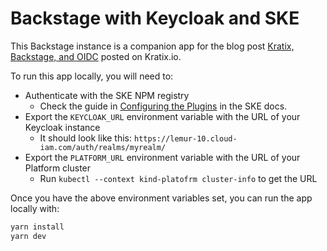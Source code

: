 # Backstage with Keycloak and SKE

This Backstage instance is a companion app for the blog post [Kratix, Backstage, and
OIDC](kratix.io/blog/backstage-and-keycloak) posted on Kratix.io.

To run this app locally, you will need to:

- Authenticate with the SKE NPM registry
  - Check the guide in [Configuring the
    Plugins](https://docs.kratix.io/ske/integrations/backstage/plugins#local-development)
    in the SKE docs.
- Export the `KEYCLOAK_URL` environment variable with the URL of your Keycloak instance
  - It should look like this: `https://lemur-10.cloud-iam.com/auth/realms/myrealm/`
- Export the `PLATFORM_URL` environment variable with the URL of your Platform cluster
  - Run `kubectl --context kind-platofrm cluster-info` to get the URL

Once you have the above environment variables set, you can run the app locally with:

```sh
yarn install
yarn dev
```
